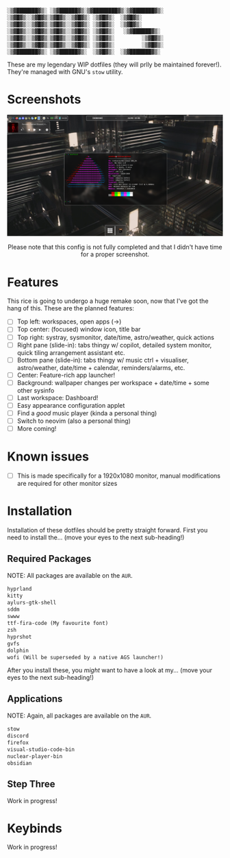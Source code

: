 ```
░▒▓███████▓▒░ ░▒▓██████▓▒░▒▓████████▓▒░▒▓███████▓▒░ 
░▒▓█▓▒░░▒▓█▓▒░▒▓█▓▒░░▒▓█▓▒░ ░▒▓█▓▒░  ░▒▓█▓▒░        
░▒▓█▓▒░░▒▓█▓▒░▒▓█▓▒░░▒▓█▓▒░ ░▒▓█▓▒░  ░▒▓█▓▒░        
░▒▓█▓▒░░▒▓█▓▒░▒▓█▓▒░░▒▓█▓▒░ ░▒▓█▓▒░   ░▒▓██████▓▒░  
░▒▓█▓▒░░▒▓█▓▒░▒▓█▓▒░░▒▓█▓▒░ ░▒▓█▓▒░         ░▒▓█▓▒░ 
░▒▓█▓▒░░▒▓█▓▒░▒▓█▓▒░░▒▓█▓▒░ ░▒▓█▓▒░         ░▒▓█▓▒░ 
░▒▓███████▓▒░ ░▒▓██████▓▒░  ░▒▓█▓▒░  ░▒▓███████▓▒░  
```

These are my legendary WIP dotfiles (they will prlly be maintained forever!).
They're managed with GNU's `stow` utility.

# Screenshots
![screenshot1](./Screenshots/Second.png)
<p align=center>Please note that this config is not fully completed and that I didn't have time for a proper screenshot.</p>

# Features
This rice is going to undergo a huge remake soon, now that I've got the hang of this. These are the planned features:

- [ ] Top left: workspaces, open apps (->)
- [ ] Top center: (focused) window icon, title bar
- [ ] Top right: systray, sysmonitor, date/time, astro/weather, quick actions
- [ ] Right pane (slide-in): tabs thingy w/ copilot, detailed system monitor, quick tiling arrangement assistant etc.
- [ ] Bottom pane (slide-in): tabs thingy w/ music ctrl + visualiser, astro/weather, date/time + calendar, reminders/alarms, etc.
- [ ] Center: Feature-rich app launcher!
- [ ] Background: wallpaper changes per workspace + date/time + some other sysinfo
- [ ] Last workspace: Dashboard!
- [ ] Easy appearance configuration applet
- [ ] Find a *good* music player (kinda a personal thing)
- [ ] Switch to neovim (also a personal thing)
- [ ] More coming!

# Known issues
- [ ] This is made specifically for a 1920x1080 monitor, manual modifications are required for other monitor sizes

# Installation

Installation of these dotfiles should be pretty straight forward. First you need to install the... (move your eyes to the next sub-heading!)

## Required Packages
NOTE: All packages are available on the `AUR`.

```
hyprland
kitty
aylurs-gtk-shell
sddm
swww
ttf-fira-code (My favourite font)
zsh
hyprshot
gvfs
dolphin
wofi (Will be superseded by a native AGS launcher!)
```

After you install these, you *might* want to have a look at my... (move your eyes to the next sub-heading!)

## Applications
NOTE: Again, all packages are available on the `AUR`.

```
stow
discord
firefox
visual-studio-code-bin
nuclear-player-bin
obsidian
```

## Step Three
Work in progress!

# Keybinds
Work in progress!